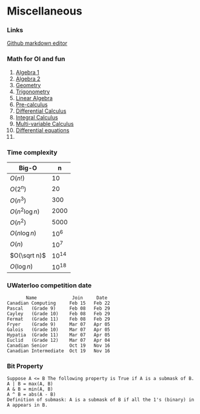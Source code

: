 # Miscellaneous

### Links
[Github markdown editor](https://jbt.github.io/markdown-editor/)

### Math for OI and fun
1. [Algebra 1](https://www.khanacademy.org/math/algebra)
2. [Algebra 2](https://www.khanacademy.org/math/algebra2)
3. [Geometry](https://www.khanacademy.org/math/geometry)
4. [Trigonometry](https://www.khanacademy.org/math/trigonometry)
6. [Linear Algebra](https://www.khanacademy.org/math/linear-algebra)
5. [Pre-calculus](https://www.khanacademy.org/math/precalculus)
7. [Differential Calculus](https://www.khanacademy.org/math/differential-calculus)
8. [Integral Calculus](https://www.khanacademy.org/math/integral-calculus)
9. [Multi-variable Calculus](https://www.khanacademy.org/math/multivariable-calculus)
10. [Differential equations](https://www.khanacademy.org/math/differential-equations)
11. 
### Time complexity
|Big-O|n|
|-----|-----|
|$O(n!)$|$10$|
|$O(2^{n})$|$20$|
|$O(n^{3})$|$300$|
|$O(n^{2}\log n)$|$2000$|
|$O(n^{2})$|$5000$|
|$O(n\log n)$|$10^{6}$|
|$O(n)$|$10^{7}$|
|$O(\sqrt n)$|$10^{14}$|
|$O(\log n)$|$10^{18}$|

### UWaterloo competition date
```
       Name             Join     Date
Canadian Computing     Feb 15   Feb 22
Pascal   (Grade 9)     Feb 08   Feb 29
Cayley   (Grade 10)    Feb 08   Feb 29
Fermat   (Grade 11)    Feb 08   Feb 29
Fryer    (Grade 9)     Mar 07   Apr 05
Galois   (Grade 10)    Mar 07   Apr 05
Hypatia  (Grade 11)    Mar 07   Apr 05
Euclid   (Grade 12)    Mar 07   Apr 04
Canadian Senior        Oct 19   Nov 16
Canadian Intermediate  Oct 19   Nov 16
```

### Bit Property
```
Suppose A <= B The following property is True if A is a submask of B. 
A | B = max(A, B)
A & B = min(A, B)
A ^ B = abs(A - B)
Definition of submask: A is a submask of B if all the 1's (binary) in A appears in B.
```

